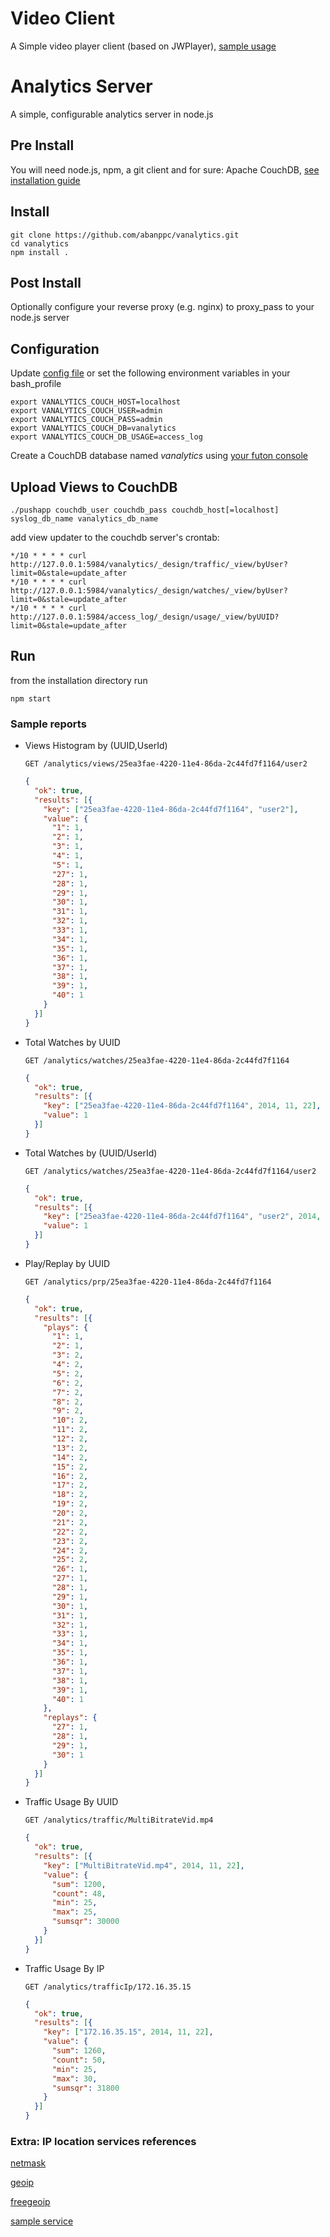# Video Client
  
  A Simple video player client (based on JWPlayer), [sample usage](https://github.com/abanppc/vanalytics/wiki/ovpClientUsage)


# Analytics Server #

  A simple, configurable analytics server in node.js


## Pre Install ##

  You will need node.js, npm, a git client and for sure:
  Apache CouchDB, [see installation guide](https://github.com/abanppc/sysCouchLog/wiki/Installing-on-CentOS-7)


## Install ##

    git clone https://github.com/abanppc/vanalytics.git
    cd vanalytics
    npm install .


## Post Install ##

  Optionally configure your reverse proxy (e.g. nginx) to proxy_pass to your node.js server


## Configuration ##

  Update [config file](config.js) or set the following environment variables in your bash_profile

    export VANALYTICS_COUCH_HOST=localhost
    export VANALYTICS_COUCH_USER=admin
    export VANALYTICS_COUCH_PASS=admin
    export VANALYTICS_COUCH_DB=vanalytics
    export VANALYTICS_COUCH_DB_USAGE=access_log


Create a CouchDB database named *vanalytics* using [your futon console](http://127.0.0.1:5984/_utils)


## Upload Views to CouchDB ##

    ./pushapp couchdb_user couchdb_pass couchdb_host[=localhost] syslog_db_name vanalytics_db_name


add view updater to the couchdb server's crontab:

    */10 * * * * curl http://127.0.0.1:5984/vanalytics/_design/traffic/_view/byUser?limit=0&stale=update_after
    */10 * * * * curl http://127.0.0.1:5984/vanalytics/_design/watches/_view/byUser?limit=0&stale=update_after
    */10 * * * * curl http://127.0.0.1:5984/access_log/_design/usage/_view/byUUID?limit=0&stale=update_after


## Run ##

from the installation directory run
    
    npm start
    

### Sample reports ###

 * Views Histogram by (UUID,UserId)

    `GET /analytics/views/25ea3fae-4220-11e4-86da-2c44fd7f1164/user2`


    ```json
    {
      "ok": true,
      "results": [{
        "key": ["25ea3fae-4220-11e4-86da-2c44fd7f1164", "user2"],
        "value": {
          "1": 1,
          "2": 1,
          "3": 1,
          "4": 1,
          "5": 1,
          "27": 1,
          "28": 1,
          "29": 1,
          "30": 1,
          "31": 1,
          "32": 1,
          "33": 1,
          "34": 1,
          "35": 1,
          "36": 1,
          "37": 1,
          "38": 1,
          "39": 1,
          "40": 1
        }
      }]
    }
    ```


 * Total Watches by UUID

    `GET /analytics/watches/25ea3fae-4220-11e4-86da-2c44fd7f1164`

    ```json
    {
      "ok": true,
      "results": [{
        "key": ["25ea3fae-4220-11e4-86da-2c44fd7f1164", 2014, 11, 22],
        "value": 1
      }]
    }
    ```


 * Total Watches by (UUID/UserId)

    `GET /analytics/watches/25ea3fae-4220-11e4-86da-2c44fd7f1164/user2`

    ```json
    {
      "ok": true,
      "results": [{
        "key": ["25ea3fae-4220-11e4-86da-2c44fd7f1164", "user2", 2014, 11],
        "value": 1
      }]
    }
    ```


 * Play/Replay by UUID

    `GET /analytics/prp/25ea3fae-4220-11e4-86da-2c44fd7f1164`

    ```json
    {
      "ok": true,
      "results": [{
        "plays": {
          "1": 1,
          "2": 1,
          "3": 2,
          "4": 2,
          "5": 2,
          "6": 2,
          "7": 2,
          "8": 2,
          "9": 2,
          "10": 2,
          "11": 2,
          "12": 2,
          "13": 2,
          "14": 2,
          "15": 2,
          "16": 2,
          "17": 2,
          "18": 2,
          "19": 2,
          "20": 2,
          "21": 2,
          "22": 2,
          "23": 2,
          "24": 2,
          "25": 2,
          "26": 1,
          "27": 1,
          "28": 1,
          "29": 1,
          "30": 1,
          "31": 1,
          "32": 1,
          "33": 1,
          "34": 1,
          "35": 1,
          "36": 1,
          "37": 1,
          "38": 1,
          "39": 1,
          "40": 1
        },
        "replays": {
          "27": 1,
          "28": 1,
          "29": 1,
          "30": 1
        }
      }]
    }
    ```


 * Traffic Usage By UUID

    `GET /analytics/traffic/MultiBitrateVid.mp4`

    ```json
    {
      "ok": true,
      "results": [{
        "key": ["MultiBitrateVid.mp4", 2014, 11, 22],
        "value": {
          "sum": 1200,
          "count": 48,
          "min": 25,
          "max": 25,
          "sumsqr": 30000
        }
      }]
    }
    ```


 * Traffic Usage By IP

    `GET /analytics/trafficIp/172.16.35.15`

    ```json
    {
      "ok": true,
      "results": [{
        "key": ["172.16.35.15", 2014, 11, 22],
        "value": {
          "sum": 1260,
          "count": 50,
          "min": 25,
          "max": 30,
          "sumsqr": 31800
        }
      }]
    }
    ```



### Extra: IP location services references ###

  [netmask](https://github.com/rs/node-netmask)
  
  [geoip](http://www.telize.com/geoip?callback=?%22)
  
  [freegeoip](http://freegeoip.net/)
  
  [sample service](http://services.ce3c.be/ciprg/?countrys=IRAN+%28ISLAMIC+REPUBLIC+OF%29%2C&format=shareaza&format2=Country+%3A%3A+%7Bcountry%7D%0D%0AStart+IP+of+range+%3A%3A+%7Bstartip%7D%0D%0AEnd+IP+of+range+%3A%3A+%7Bendip%7D%0D%0ANetmask+%3A%3A+%7Bnetmask%7D%0D%0A)
